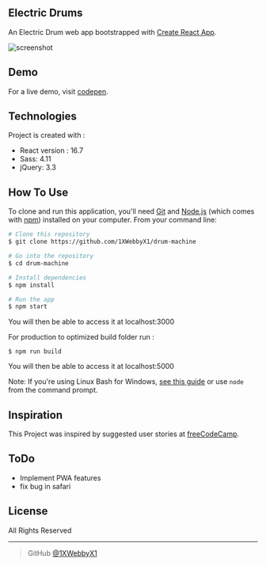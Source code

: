 ## Electric Drums
An Electric Drum web app bootstrapped with [Create React App](https://github.com/facebook/create-react-app).

![screenshot](https://i.ibb.co/h74v259/2011965-LXQBap-small-ce2c9b4a-bd56-4e02-8754-ff559779b0cb-1.png)

## Demo
For a live demo, visit [codepen](https://codepen.io/1xwebbyx1/full/LXQBap).

## Technologies
Project is created with :
- React version : 16.7
- Sass: 4.11
- jQuery: 3.3

## How To Use

To clone and run this application, you'll need [Git](https://git-scm.com) and [Node.js](https://nodejs.org/en/download/) (which comes with [npm](http://npmjs.com)) installed on your computer. From your command line:

```bash
# Clone this repository
$ git clone https://github.com/1XWebbyX1/drum-machine

# Go into the repository
$ cd drum-machine

# Install dependencies
$ npm install

# Run the app
$ npm start
```
You will then be able to access it at localhost:3000


For production to optimized build folder run :
```
$ npm run build
```
You will then be able to access it at localhost:5000

Note: If you're using Linux Bash for Windows, [see this guide](https://www.howtogeek.com/261575/how-to-run-graphical-linux-desktop-applications-from-windows-10s-bash-shell/) or use `node` from the command prompt.


## Inspiration

This Project was inspired by  suggested  user stories  at [freeCodeCamp](https://learn.freecodecamp.org/front-end-libraries/front-end-libraries-projects/build-a-drum-machine).

## ToDo

- Implement PWA features
- fix bug in safari

## License

All Rights Reserved

---


> GitHub [@1XWebbyX1](https://github.com/1XWebbyX1)
